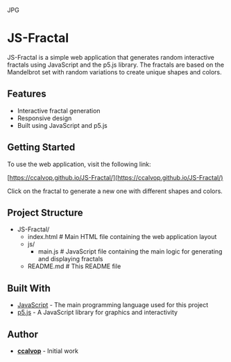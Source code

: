 JPG

# JS-Fractal

JS-Fractal is a simple web application that generates random interactive fractals using JavaScript and the p5.js library. The fractals are based on the Mandelbrot set with random variations to create unique shapes and colors.

## Features

- Interactive fractal generation
- Responsive design
- Built using JavaScript and p5.js

## Getting Started

To use the web application, visit the following link:

[https://ccalvop.github.io/JS-Fractal/](https://ccalvop.github.io/JS-Fractal/)

Click on the fractal to generate a new one with different shapes and colors.

## Project Structure

- JS-Fractal/
  - index.html # Main HTML file containing the web application layout
  - js/
    - main.js # JavaScript file containing the main logic for generating and displaying fractals
  - README.md # This README file

## Built With

- [JavaScript](https://developer.mozilla.org/en-US/docs/Web/JavaScript) - The main programming language used for this project
- [p5.js](https://p5js.org/) - A JavaScript library for graphics and interactivity

## Author

- **[ccalvop](https://github.com/ccalvop)** - Initial work
